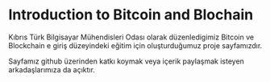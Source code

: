 # Introduction to Bitcoin and Blochain
Kıbrıs Türk Bilgisayar Mühendisleri Odası olarak düzenledigimiz Bitcoin ve Blockchain e giriş düzeyindeki eğitim için oluşturduğumuz proje sayfamızdır.

Sayfamız github üzerinden katkı koymak veya içerik paylaşmak isteyen arkadaşlarımıza da açıktır.
